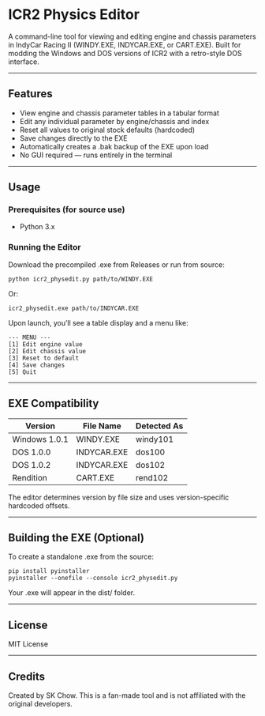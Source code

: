 # ICR2 Physics Editor

A command-line tool for viewing and editing engine and chassis parameters in IndyCar Racing II (WINDY.EXE, INDYCAR.EXE, or CART.EXE). Built for modding the Windows and DOS versions of ICR2 with a retro-style DOS interface.

---

## Features

- View engine and chassis parameter tables in a tabular format
- Edit any individual parameter by engine/chassis and index
- Reset all values to original stock defaults (hardcoded)
- Save changes directly to the EXE
- Automatically creates a .bak backup of the EXE upon load
- No GUI required — runs entirely in the terminal

---

## Usage

### Prerequisites (for source use)
- Python 3.x

### Running the Editor

Download the precompiled .exe from Releases or run from source:

    python icr2_physedit.py path/to/WINDY.EXE

Or:

    icr2_physedit.exe path/to/INDYCAR.EXE

Upon launch, you’ll see a table display and a menu like:

    --- MENU ---
    [1] Edit engine value
    [2] Edit chassis value
    [3] Reset to default
    [4] Save changes
    [5] Quit

---

## EXE Compatibility

Version       | File Name     | Detected As
------------- | ------------- | ------------
Windows 1.0.1 | WINDY.EXE     | windy101
DOS 1.0.0     | INDYCAR.EXE   | dos100
DOS 1.0.2     | INDYCAR.EXE   | dos102
Rendition     | CART.EXE      | rend102

The editor determines version by file size and uses version-specific hardcoded offsets.

---

## Building the EXE (Optional)

To create a standalone .exe from the source:

    pip install pyinstaller
    pyinstaller --onefile --console icr2_physedit.py

Your .exe will appear in the dist/ folder.

---

## License

MIT License

---

## Credits

Created by SK Chow. This is a fan-made tool and is not affiliated with the original developers.
